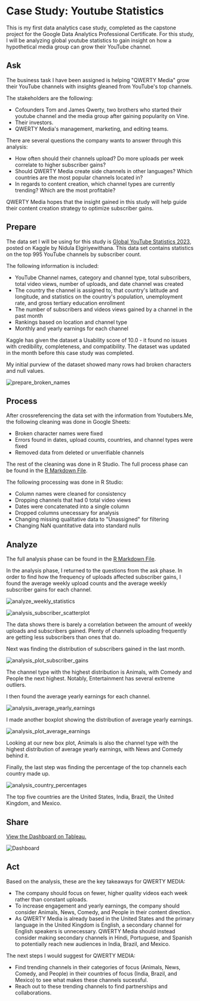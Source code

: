 # Case Study: Youtube Statistics

This is my first data analytics case study, completed as the capstone project for the Google Data Analytics Professional Certificate. For this study, I will be analyzing global youtube statistics to gain insight on how a hypothetical media group can grow their YouTube channel.

## Ask

The business task I have been assigned is helping "QWERTY Media" grow their YouTube channels with insights gleaned from YouTube's top channels. 

The stakeholders are the following:
- Cofounders Tom and James Qwerty, two brothers who started their youtube channel and the media group after gaining popularity on Vine.
- Their investors.
- QWERTY Media's management, marketing, and editing teams.

There are several questions the company wants to answer through this analysis:
- How often should their channels upload? Do more uploads per week correlate to higher subscriber gains?
- Should QWERTY Media create side channels in other languages? Which countries are the most popular channels located in?
- In regards to content creation, which channel types are currently trending? Which are the most profitable?

QWERTY Media hopes that the insight gained in this study will help guide their content creation strategy to optimize subscriber gains.

## Prepare

The data set I will be using for this study is [Global YouTube Statistics 2023](https://www.kaggle.com/datasets/nelgiriyewithana/global-youtube-statistics-2023), posted on Kaggle by Nidula Elgiriyewithana. This data set contains statistics on the top 995 YouTube channels by subscriber count.

The following information is included: 
- YouTube Channel names, category and channel type, total subscribers, total video views, number of uploads, and date channel was created
- The country the channel is assigned to, that country's latitude and longitude, and statistics on the country's population, unemployment rate, and gross tertiary education enrollment
- The number of subscribers and videos views gained by a channel in the past month
- Rankings based on location and channel type
- Monthly and yearly earnings for each channel

Kaggle has given the dataset a Usability score of 10.0 - it found no issues with credibility, completeness, and compatibility. The dataset was updated in the month before this case study was completed.

My initial purview of the dataset showed many rows had broken characters and null values.

![prepare_broken_names](images/prepare_broken_names.png)
  
## Process

After crossreferencing the data set with the information from Youtubers.Me, the following cleaning was done in Google Sheets:
- Broken character names were fixed
- Errors found in dates, upload counts, countries, and channel types were fixed
- Removed data from deleted or unverifiable channels


The rest of the cleaning was done in R Studio. The full process phase can be found in the [R Markdown File](youtube_case_study_process_analysis.Rmd).

The following processing was done in R Studio:
- Column names were cleaned for consistency
- Dropping channels that had 0 total video views
- Dates were concatenated into a single column
- Dropped columns unecessary for analysis
- Changing missing qualitative data to "Unassigned" for filtering
- Changing NaN quantitative data into standard nulls

## Analyze

The full analysis phase can be found in the [R Markdown File](youtube_case_study_process_analysis.Rmd).

In the analysis phase, I returned to the questions from the ask phase.
In order to find how the frequency of uploads affected subscriber gains, I found the average weekly upload counts and the average weekly subscriber gains for each channel.

![analyze_weekly_statistics](images/analyze_weekly_statistics.png)

![analysis_subscriber_scatterplot](images/analysis_subscriber_scatterplot.png)


The data shows there is barely a correlation between the amount of weekly uploads and subscribers gained. Plenty of channels uploading frequently are getting less subscribers than ones that do.

Next was finding the distribution of subscribers gained in the last month.

![analysis_plot_subscriber_gains](images/analysis_plot_subscriber_gains.png)


The channel type with the highest distribution is Animals, with Comedy and People the next highest. Notably, Entertainment has several extreme outliers.  

I then found the average yearly earnings for each channel.

![analysis_average_yearly_earnings](images/analysis_average_yearly_earnings.png)


I made another boxplot showing the distribution of average yearly earnings.

![analysis_plot_average_earnings](images/analysis_plot_average_earnings.png)


Looking at our new box plot, Animals is also the channel type with the highest distribution of average yearly earnings, with News and Comedy behind it.

Finally, the last step was finding the percentage of the top channels each country made up.

![analysis_country_percentages](images/analysis_country_percentages.png)


The top five countries are the United States, India, Brazil, the United Kingdom, and Mexico.

## Share

[View the Dashboard on Tableau.](https://public.tableau.com/app/profile/jade.thornton/viz/YouTubeAnalysisCaseStudy/Dashboard1)

![Dashboard](images/dashboard.png)

## Act

Based on the analysis, these are the key takeaways for QWERTY MEDIA:

- The company should focus on fewer, higher quality videos each week rather than constant uploads.
- To increase engagement and yearly earnings, the company should consider Animals, News, Comedy, and People in their content direction.
- As QWERTY Media is already based in the United States and the primary language in the United Kingdom is English, a secondary channel for English speakers is unnecessary. QWERTY Media should instead consider making secondary channels in Hindi, Portuguese, and Spanish to potentially reach new audiences in India, Brazil, and Mexico.

The next steps I would suggest for QWERTY MEDIA:
- Find trending channels in their categories of focus (Animals, News, Comedy, and People) in their countries of focus (India, Brazil, and Mexico) to see what makes these channels sucessful.
- Reach out to these trending channels to find partnerships and collaborations.

